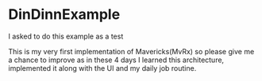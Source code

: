 # DinDinnExample
I asked to do this example as a test

This is my very first implementation of Mavericks(MvRx) so please give me a chance to improve as in these 4 days I learned this architecture, implemented it along with the UI and my daily job routine.


